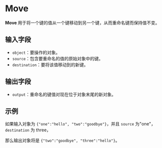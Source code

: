 # Move

<strong>Move</strong><strong> </strong>用于将一个键的值从一个键移动到另一个键，从而重命名键而保持值不变。

## 输入字段

- `object`：要操作的对象。
- `source`：包含要重命名的值的原始对象中的键。
- `destination`：要将该值移动到的新键。

## 输出字段

- `output`：重命名的键值对现在位于对象末尾的新对象。

## 示例

如果输入对象为 `{"one":"hello", "two":"goodbye"}`，并且 `source` 为"one"，`destination` 为 three，

那么输出对象将是 `{"two":"goodbye", "three":"hello"}`。
